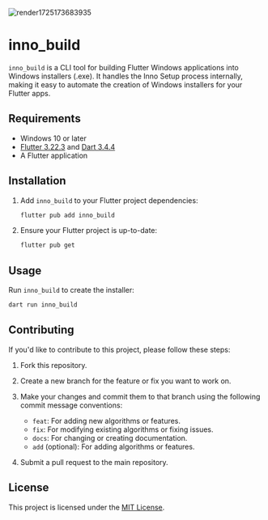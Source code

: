 ![render1725173683935](https://github.com/user-attachments/assets/9321716c-1a18-4dd1-abae-1c431ac9daca)

# inno_build

`inno_build` is a CLI tool for building Flutter Windows applications into Windows installers (.exe). It handles the Inno Setup process internally, making it easy to automate the creation of Windows installers for your Flutter apps.

## Requirements

- Windows 10 or later
- [Flutter 3.22.3](https://flutter.dev/) and [Dart 3.4.4](https://dart.dev/)
- A Flutter application

## Installation

1. Add `inno_build` to your Flutter project dependencies:
    ```bash
    flutter pub add inno_build
    ```

2. Ensure your Flutter project is up-to-date:
    ```bash
    flutter pub get
    ```

## Usage

Run `inno_build` to create the installer:
```bash
dart run inno_build
```

## Contributing

If you'd like to contribute to this project, please follow these steps:

1. Fork this repository.
2. Create a new branch for the feature or fix you want to work on.
3. Make your changes and commit them to that branch using the following commit message conventions:

   - `feat`: For adding new algorithms or features.
   - `fix`: For modifying existing algorithms or fixing issues.
   - `docs`: For changing or creating documentation.
   - `add` (optional): For adding algorithms or features.

4. Submit a pull request to the main repository.

## License

This project is licensed under the [MIT License](LICENSE).





